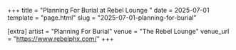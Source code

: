 +++
title = "Planning For Burial at Rebel Lounge "
date = 2025-07-01
template = "page.html"
slug = "2025-07-01-planning-for-burial"

[extra]
artist = "Planning For Burial"
venue = "The Rebel Lounge"
venue_url = "https://www.rebelphx.com/"
+++

